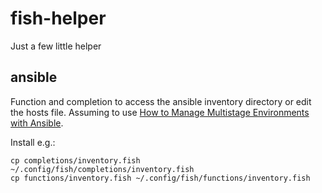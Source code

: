 # fish-helper
Just a few little helper

## ansible

Function and completion to access the ansible inventory directory or edit the hosts file. Assuming to use [How to Manage Multistage Environments with Ansible](https://www.digitalocean.com/community/tutorials/how-to-manage-multistage-environments-with-ansible#ansible-recommended-strategy-using-groups-and-multiple-inventories).


Install e.g.:
```
cp completions/inventory.fish ~/.config/fish/completions/inventory.fish
cp functions/inventory.fish ~/.config/fish/functions/inventory.fish
```

